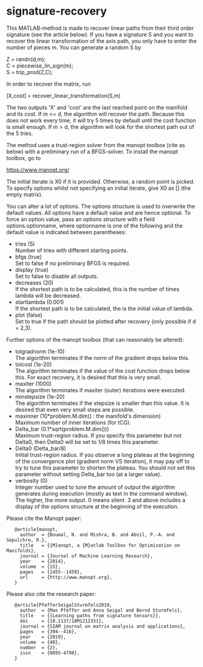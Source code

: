 # signature-recovery

This MATLAB-method is made to recover linear paths from their third order signature (see the article below). If you have a signature S and you want to recover the linear transformation of the axis path, you only have to enter the number of pieces m. You can generate a random S by

Z = randn(d,m); <br>
C = piecewise_lin_sign(m); <br>
S = trip_prod(Z,C); <br>

In order to recover the matrix, run

[X,cost] = recover_linear_transformation(S,m)

The two outputs 'X' and 'cost' are the last reached point on the manifold and its cost. If m <= d, the algorithm will recover the path. Because this does not work every time, it will try 5 times by default until the cost function is small enough. If m > d, the algorithm will look for the shortest path out of the 5 tries. 

The method uses a trust-region solver from the manopt toolbox (cite as below) with a preliminary run of a BFGS-solver. To install the manopt toolbox, go to

https://www.manopt.org/

The initial iterate is X0 if it is provided. Otherwise, a random point is picked. To specify options whilst not specifying an initial iterate, give X0 as [] (the empty matrix).

You can alter a lot of options. The options structure is used to overwrite the default values. All options have a default value and are hence optional. To force an option value, pass an options structure with a field options.optionname, where optionname is one of the following and the default value is indicated between parentheses:

   * tries (5) <br>
       Number of tries with different starting points.
   * bfgs (true) <br>
       Set to false if no preliminary BFGS is required.
   * display (true) <br>
       Set to false to disable all outputs.
   * decreases (20) <br>
       If the shortest path is to be calculated, this is the number of
       times lambda will be decreased.
   * startlambda (0.001) <br>
       If the shortest path is to be calculated, the is the initial value 
       of lambda.
   * plot (false) <br>
       Set to true if the path should be plotted after recovery (only
       possible if d = 2,3).

   Further options of the manopt toolbox (that can reasonably be altered):

   * tolgradnorm (1e-10) <br>
       The algorithm terminates if the norm of the gradient drops below
       this.
   * tolcost (1e-20) <br>
       The algorithm terminates if the value of the cost function drops
       below this. For exact recovery, it is desired that this is very
       small.
   * maxiter (1000) <br>
       The algorithm terminates if maxiter (outer) iterations were 
       executed. 
   * minstepsize (1e-20) <br>
       The algorithm terminates if the stepsize is smaller than this
       value. It is desired that even very small steps are possible.
   * maxinner (10*problem.M.dim() : the manifold's dimension) <br>
       Maximum number of inner iterations (for tCG).
   * Delta_bar (0.1*sqrt(problem.M.dim())) <br>
       Maximum trust-region radius. If you specify this parameter but not
       Delta0, then Delta0 will be set to 1/8 times this parameter.
   * Delta0 (Delta_bar/8) <br>
       Initial trust-region radius. If you observe a long plateau at the
       beginning of the convergence plot (gradient norm VS iteration), it
       may pay off to try to tune this parameter to shorten the plateau.
       You should not set this parameter without setting Delta_bar too (at
       a larger value).
   * verbosity (0) <br>
       Integer number used to tune the amount of output the algorithm
       generates during execution (mostly as text in the command window).
       The higher, the more output. 0 means silent. 3 and above includes a
       display of the options structure at the beginning of the execution.

 Please cite the Manopt paper:

       @article{manopt,
         author  = {Boumal, N. and Mishra, B. and Absil, P.-A. and Sepulchre, R.},
         title   = {{M}anopt, a {M}atlab Toolbox for Optimization on Manifolds},
         journal = {Journal of Machine Learning Research},
         year    = {2014},
         volume  = {15},
         pages   = {1455--1459},
         url     = {http://www.manopt.org},
       } 

 Please also cite the research paper: 

       @article{PfefferSeigalSturmfels2019,
         author  = {Max Pfeffer and Anna Seigal and Bernd Sturmfels},
         title   = {{Learning paths from signature tensors}},
         doi     = {10.1137/18M1212331},
         journal = {SIAM journal on matrix analysis and applications},
         pages   = {394--416},
         year    = {2019},
         volume  = {40},
         number  = {2},
         issn    = {0895-4798},
       }
